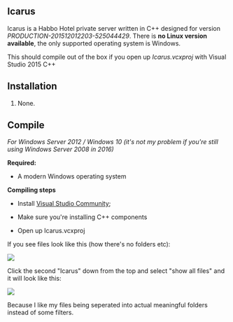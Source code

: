 ## Icarus

Icarus is a Habbo Hotel private server written in C++ designed for version *PRODUCTION-201512012203-525044429*. There is **no Linux version available**, the only supported operating system is Windows.

This should compile out of the box if you open up *Icarus.vcxproj* with Visual Studio 2015 C++

## Installation

1. None.

## Compile

*For Windows Server 2012 / Windows 10 (it's not my problem if you're still using Windows Server 2008 in 2016)*

**Required:**

- A modern Windows operating system

**Compiling steps**

- Install [Visual Studio Community](https://go.microsoft.com/fwlink/?LinkId=691978&clcid=0x409);

- Make sure you're installing C++ components

- Open up Icarus.vcxproj

If you see files look like this (how there's no folders etc):

<p>
  <img src="http://i.imgur.com/Lk0B36u.png"/>
</p>

Click the second "Icarus" down from the top and select "show all files" and it will look like this:

<p>
  <img src="http://i.imgur.com/tB5LXbG.png"/>
</p>

Because I like my files being seperated into actual meaningful folders instead of some filters.
